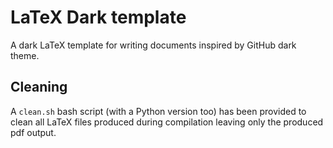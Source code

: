 # $\text{LaTeX}$ Dark template

A dark $\text{LaTeX}$ template for writing documents inspired by GitHub dark theme.

## Cleaning

A `clean.sh` bash script (with a Python version too) has been provided to clean all $\text{LaTeX}$ files produced during compilation leaving only the produced pdf output.
